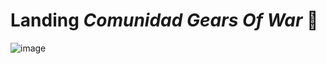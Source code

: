 # Landing *Comunidad Gears Of War* 🚀

![image](https://github.com/user-attachments/assets/b0a9a4a5-7a78-4da2-a2ec-994d85b604e1)



